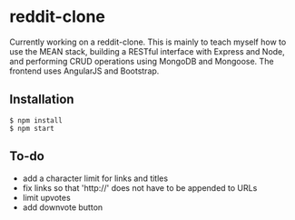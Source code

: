 # reddit-clone

Currently working on a reddit-clone. This is mainly to teach myself how to use the MEAN stack, building a RESTful interface with Express and Node, and performing CRUD operations using MongoDB and Mongoose. The frontend uses AngularJS and Bootstrap.

## Installation

	$ npm install
	$ npm start

## To-do

* add a character limit for links and titles
* fix links so that 'http://' does not have to be appended to URLs
* limit upvotes 
* add downvote button
